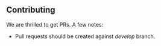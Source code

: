 Contributing
------------

We are thrilled to get PRs. A few notes:

- Pull requests should be created against *develop* branch.

